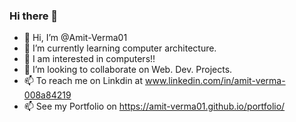 ### Hi there 👋

- 👋 Hi, I’m @Amit-Verma01
- 🌱 I’m currently learning computer architecture.
- 👀 I am interested in computers!!
- 👯 I’m looking to collaborate on Web. Dev. Projects.
- 📫 To reach me on Linkdin at www.linkedin.com/in/amit-verma-008a84219
- 📫 See my Portfolio on https://amit-verma01.github.io/portfolio/
  



